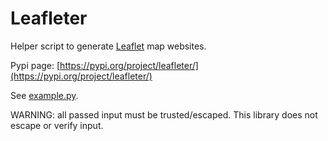 # Leafleter

Helper script to generate [Leaflet](https://leafletjs.com/) map websites.

Pypi page: [https://pypi.org/project/leafleter/](https://pypi.org/project/leafleter/)

See [example.py](example.py).

WARNING: all passed input must be trusted/escaped. This library does not escape or verify input.
